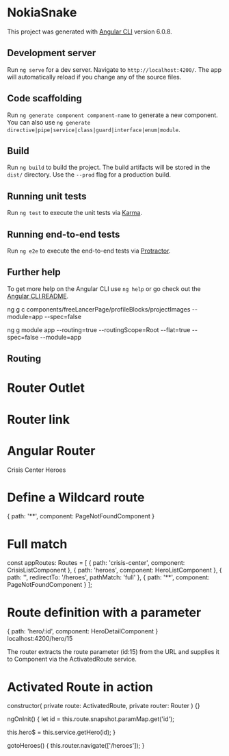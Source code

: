 # NokiaSnake

This project was generated with [Angular CLI](https://github.com/angular/angular-cli) version 6.0.8.

## Development server

Run `ng serve` for a dev server. Navigate to `http://localhost:4200/`. The app will automatically reload if you change any of the source files.

## Code scaffolding

Run `ng generate component component-name` to generate a new component. You can also use `ng generate directive|pipe|service|class|guard|interface|enum|module`.

## Build

Run `ng build` to build the project. The build artifacts will be stored in the `dist/` directory. Use the `--prod` flag for a production build.

## Running unit tests

Run `ng test` to execute the unit tests via [Karma](https://karma-runner.github.io).

## Running end-to-end tests

Run `ng e2e` to execute the end-to-end tests via [Protractor](http://www.protractortest.org/).

## Further help

To get more help on the Angular CLI use `ng help` or go check out the [Angular CLI README](https://github.com/angular/angular-cli/blob/master/README.md).

ng g c components/freeLancerPage/profileBlocks/projectImages --module=app --spec=false

ng g module app --routing=true --routingScope=Root --flat=true --spec=false --module=app


## Routing
<base href="/">

# Router Outlet
<router-outlet></router-outlet>
<!-- Routed components go here -->

# Router link
<h1>Angular Router</h1>
<nav>
  <a routerLink="/crisis-center" routerLinkActive="active">Crisis Center</a>
  <a routerLink="/heroes" routerLinkActive="active">Heroes</a>
</nav>
<router-outlet></router-outlet>

# Define a Wildcard route
{ path: '**', component: PageNotFoundComponent }

# Full match
const appRoutes: Routes = [
  { path: 'crisis-center', component: CrisisListComponent },
  { path: 'heroes',        component: HeroListComponent },
  { path: '',   redirectTo: '/heroes', pathMatch: 'full' },
  { path: '**', component: PageNotFoundComponent }
];

# Route definition with a parameter
{ path: 'hero/:id', component: HeroDetailComponent }  
localhost:4200/hero/15

The router extracts the route parameter (id:15) from the URL and supplies it to Component via the ActivatedRoute service.

# Activated Route in action
constructor(
  private route: ActivatedRoute,
  private router: Router
) {}

ngOnInit() {
  let id = this.route.snapshot.paramMap.get('id');

  this.hero$ = this.service.getHero(id);
}

gotoHeroes() {
  this.router.navigate(['/heroes']);
}

